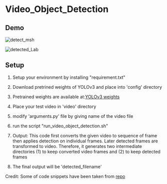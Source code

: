 # Video_Object_Detection

## Demo

![detect_msh](https://user-images.githubusercontent.com/21377671/110315178-e55f2180-802e-11eb-9569-684a6220100a.gif)

![detected_Lab](https://user-images.githubusercontent.com/21377671/110324824-86080e00-803c-11eb-9921-f6e38937545d.gif)

 ## Setup
 1. Setup your environment by installing "requirement.txt"

 2. Download pretrined weights of YOLOv3 and place into 'config' directory

 3. Pretrained weights are available at:[YOLOv3 weights](https://drive.google.com/file/d/1GsEvAXcgzpKIZnB3raYngbz126dLkXr8/view?usp=sharing)

 4. Place your test video in 'video' directory

 5. modify 'arguments.py' file by giving name of the video file

 6. run the script "run_video_object_detection.sh"

 7. Output: This code first converts the given video 
 	to sequence of frame then applies detection on individual frames. Later detected
 	frames are transformed to video.
 	Therefore, it generates two intermediate directories (1) to keep converted video frames
 	and (2) to keep detected frames

 8. The final output will be 'detected_filename'


Credit: Some of code snippets have been taken from [repo](https://github.com/cfotache/pytorch_objectdetecttrack?fbclid=IwAR0Ih6PoswYW_JptXRWMJ6LX2hcKr82ROvOlYwPLE04RjreyCXsxVyv2XQk)
